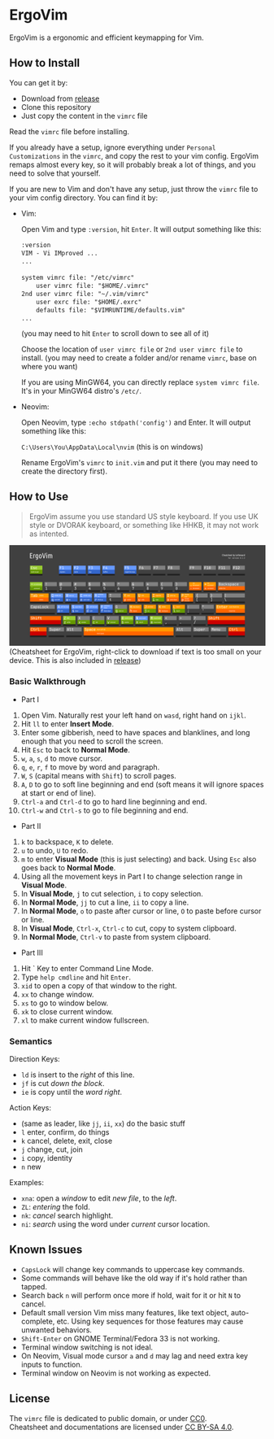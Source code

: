 # ErgoVim

ErgoVim is a ergonomic and efficient keymapping for Vim.

## How to Install

You can get it by:
- Download from [release](https://github.com/Letheward/ErgoVim/releases) 
- Clone this repository 
- Just copy the content in the `vimrc` file

Read the `vimrc` file before installing.

If you already have a setup, ignore everything under `Personal Customizations` in the `vimrc`, and copy the rest to your vim config. ErgoVim remaps almost every key, so it will probably break a lot of things, and you need to solve that yourself.

If you are new to Vim and don't have any setup, just throw the `vimrc` file to your vim config directory. You can find it by:

- Vim:

    Open Vim and type `:version`, hit `Enter`. It will output something like this:  
    ~~~
    :version
    VIM - Vi IMproved ...
    ...

    system vimrc file: "/etc/vimrc"
        user vimrc file: "$HOME/.vimrc"
    2nd user vimrc file: "~/.vim/vimrc"
        user exrc file: "$HOME/.exrc"
        defaults file: "$VIMRUNTIME/defaults.vim"
    ...
    ~~~
    (you may need to hit `Enter` to scroll down to see all of it)

    Choose the location of `user vimrc file` or `2nd user vimrc file` to install. (you may need to create a folder and/or rename `vimrc`, base on where you want)

    If you are using MinGW64, you can directly replace `system vimrc file`. It's in your MinGW64 distro's `/etc/`. 

- Neovim:

    Open Neovim, type `:echo stdpath('config')` and Enter. It will output something like this: 

    `C:\Users\You\AppData\Local\nvim` (this is on windows)
    
    Rename ErgoVim's `vimrc` to `init.vim` and put it there (you may need to create the directory first).
    
## How to Use

> ErgoVim assume you use standard US style keyboard. If you use UK style or DVORAK keyboard, or something like HHKB, it may not work as intented.  

![cheatsheet](img/Cheatsheet.png)
(Cheatsheet for ErgoVim, right-click to download if text is too small on your device. This is also included in [release](https://github.com/Letheward/ErgoVim/releases))

### Basic Walkthrough

- Part I
1. Open Vim. Naturally rest your left hand on `wasd`, right hand on `ijkl`.
1. Hit `ll` to enter **Insert Mode**.
1. Enter some gibberish, need to have spaces and blanklines, and long enough that you need to scroll the screen.
1. Hit `Esc` to back to **Normal Mode**.
1. `w`, `a`, `s`, `d` to move cursor.
1. `q`, `e`, `r`, `f` to move by word and paragraph.
1. `W`, `S` (capital means with `Shift`) to scroll pages.
1. `A`, `D` to go to soft line beginning and end (soft means it will ignore spaces at start or end of line).
1. `Ctrl-a` and `Ctrl-d` to go to hard line beginning and end.
1. `Ctrl-w` and `Ctrl-s` to go to file beginning and end.

- Part II
1. `k` to backspace, `K` to delete.
1. `u` to undo, `U` to redo.
1. `m` to enter **Visual Mode** (this is just selecting) and back. Using `Esc` also goes back to **Normal Mode**.
1. Using all the movement keys in Part I to change selection range in **Visual Mode**.
1. In **Visual Mode**, `j` to cut selection, `i` to copy selection.
1. In **Normal Mode**, `jj` to cut a line, `ii` to copy a line. 
1. In **Normal Mode**, `o` to paste after cursor or line, `O` to paste before cursor or line. 
1. In **Visual Mode**, `Ctrl-x`, `Ctrl-c` to cut, copy to system clipboard. 
1. In **Normal Mode**, `Ctrl-v` to paste from system clipboard.

- Part III
1. Hit \` Key to enter Command Line Mode.
1. Type `help cmdline` and hit `Enter`.
1. `xid` to open a copy of that window to the right.
1. `xx` to change window.
1. `xs` to go to window below.
1. `xk` to close current window.
1. `xl` to make current window fullscreen.

### Semantics

Direction Keys:

- `ld` is insert to the *right* of this line.
- `jf` is cut *down the block*.
- `ie` is copy until the *word right*.

Action Keys:

- (same as leader, like `jj`, `ii`, `xx`) do the basic stuff
- `l` enter, confirm, do things
- `k` cancel, delete, exit, close
- `j` change, cut, join
- `i` copy, identity
- `n` new

Examples:

- `xna`: open a *window* to edit *new file*, to the *left*.  
- `ZL`: *entering* the fold.  
- `nk`: *cancel* search highlight.   
- `ni`: *search* using the word under *current* cursor location. 

## Known Issues

- `CapsLock` will change key commands to uppercase key commands.
- Some commands will behave like the old way if it's hold rather than tapped.
- Search back `n` will perform once more if hold, wait for it or hit `N` to cancel.
- Default small version Vim miss many features, like text object, auto-complete, etc. Using key sequences for those features may cause unwanted behaviors.
- `Shift-Enter` on GNOME Terminal/Fedora 33 is not working.
- Terminal window switching is not ideal.
- On Neovim, Visual mode cursor `a` and `d` may lag and need extra key inputs to function.
- Terminal window on Neovim is not working as expected.

## License

The `vimrc` file is dedicated to public domain, or under [CC0](http://creativecommons.org/publicdomain/zero/1.0/).  
Cheatsheet and documentations are licensed under [CC BY-SA 4.0](http://creativecommons.org/licenses/by-sa/4.0/).
